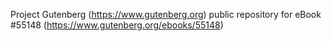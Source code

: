 Project Gutenberg (https://www.gutenberg.org) public repository for
eBook #55148 (https://www.gutenberg.org/ebooks/55148)
